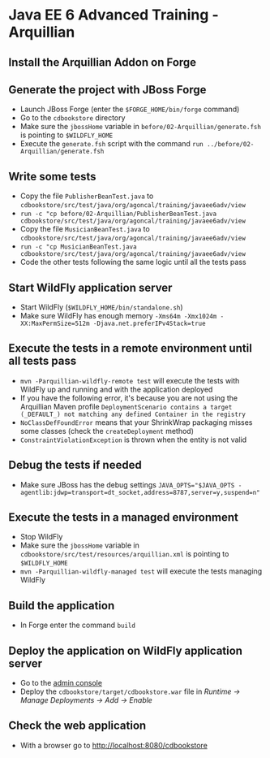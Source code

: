 # Java EE 6 Advanced Training - Arquillian

## Install the Arquillian Addon on Forge

## Generate the project with JBoss Forge

* Launch JBoss Forge (enter the `$FORGE_HOME/bin/forge` command)
* Go to the `cdbookstore` directory
* Make sure the `jbossHome` variable in `before/02-Arquillian/generate.fsh` is pointing to `$WILDFLY_HOME`
* Execute the `generate.fsh` script with the command `run ../before/02-Arquillian/generate.fsh` 

## Write some tests

* Copy the file `PublisherBeanTest.java` to `cdbookstore/src/test/java/org/agoncal/training/javaee6adv/view`
* `run -c "cp before/02-Arquillian/PublisherBeanTest.java cdbookstore/src/test/java/org/agoncal/training/javaee6adv/view`
* Copy the file `MusicianBeanTest.java` to `cdbookstore/src/test/java/org/agoncal/training/javaee6adv/view`
* `run -c "cp MusicianBeanTest.java cdbookstore/src/test/java/org/agoncal/training/javaee6adv/view`
* Code the other tests following the same logic until all the tests pass

## Start WildFly application server

* Start WildFly (`$WILDFLY_HOME/bin/standalone.sh`)
* Make sure WildFly has enough memory `-Xms64m -Xmx1024m -XX:MaxPermSize=512m -Djava.net.preferIPv4Stack=true`

## Execute the tests in a remote environment until all tests pass

* `mvn -Parquillian-wildfly-remote test` will execute the tests with WildFly up and running and with the application deployed
* If you have the following error, it's because you are not using the Arquillian Maven profile `DeploymentScenario contains a target (_DEFAULT_) not matching any defined Container in the registry`
* `NoClassDefFoundError` means that your ShrinkWrap packaging misses some classes (check the `createDeployment` method) 
* `ConstraintViolationException` is thrown when the entity is not valid

## Debug the tests if needed

* Make sure JBoss has the debug settings `JAVA_OPTS="$JAVA_OPTS -agentlib:jdwp=transport=dt_socket,address=8787,server=y,suspend=n"`

## Execute the tests in a managed environment

* Stop WildFly
* Make sure the `jbossHome` variable in `cdbookstore/src/test/resources/arquillian.xml` is pointing to `$WILDFLY_HOME`
* `mvn -Parquillian-wildfly-managed test` will execute the tests managing WildFly

## Build the application

* In Forge enter the command `build` 

## Deploy the application on WildFly application server

* Go to the [admin console](http://localhost:9990/)
* Deploy the `cdbookstore/target/cdbookstore.war` file in _Runtime -> Manage Deployments -> Add -> Enable_

## Check the web application

* With a browser go to [http://localhost:8080/cdbookstore]()

